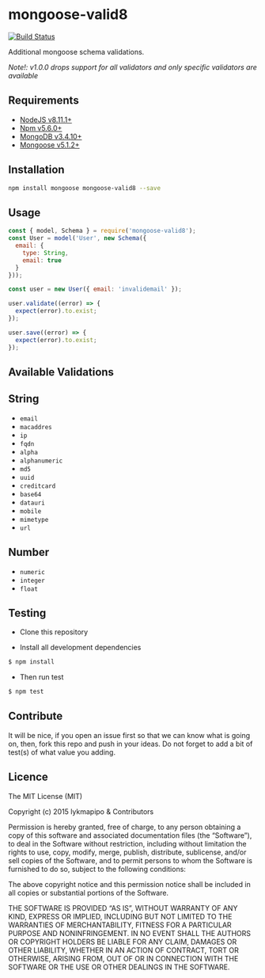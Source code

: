 # mongoose-valid8

[![Build Status](https://travis-ci.org/lykmapipo/mongoose-valid8.svg?branch=master)](https://travis-ci.org/lykmapipo/mongoose-valid8)

Additional mongoose schema validations.

*Note!: v1.0.0 drops support for all validators and only specific validators are available*

## Requirements

- [NodeJS v8.11.1+](https://nodejs.org)
- [Npm v5.6.0+](https://www.npmjs.com/)
- [MongoDB v3.4.10+](https://www.mongodb.com/)
- [Mongoose v5.1.2+](https://github.com/Automattic/mongoose)

## Installation

```sh
npm install mongoose mongoose-valid8 --save
```

## Usage

```javascript
const { model, Schema } = require('mongoose-valid8');
const User = model('User', new Schema({
  email: {
    type: String,
    email: true
  }
}));

const user = new User({ email: 'invalidemail' });

user.validate((error) => {
  expect(error).to.exist;
});

user.save((error) => {
  expect(error).to.exist;
});
```

## Available Validations

## String
- `email`
- `macaddres`
- `ip`
- `fqdn`
- `alpha`
- `alphanumeric`
- `md5`
- `uuid`
- `creditcard`
- `base64`
- `datauri`
- `mobile`
- `mimetype`
- `url`

## Number
- `numeric`
- `integer`
- `float`

## Testing
* Clone this repository

* Install all development dependencies
```sh
$ npm install
```
* Then run test
```sh
$ npm test
```

## Contribute
It will be nice, if you open an issue first so that we can know what is going on, then, fork this repo and push in your ideas. Do not forget to add a bit of test(s) of what value you adding.


## Licence
The MIT License (MIT)

Copyright (c) 2015 lykmapipo & Contributors

Permission is hereby granted, free of charge, to any person obtaining a copy of this software and associated documentation files (the “Software”), to deal in the Software without restriction, including without limitation the rights to use, copy, modify, merge, publish, distribute, sublicense, and/or sell copies of the Software, and to permit persons to whom the Software is furnished to do so, subject to the following conditions:

The above copyright notice and this permission notice shall be included in all copies or substantial portions of the Software.

THE SOFTWARE IS PROVIDED “AS IS”, WITHOUT WARRANTY OF ANY KIND, EXPRESS OR IMPLIED, INCLUDING BUT NOT LIMITED TO THE WARRANTIES OF MERCHANTABILITY, FITNESS FOR A PARTICULAR PURPOSE AND NONINFRINGEMENT. IN NO EVENT SHALL THE AUTHORS OR COPYRIGHT HOLDERS BE LIABLE FOR ANY CLAIM, DAMAGES OR OTHER LIABILITY, WHETHER IN AN ACTION OF CONTRACT, TORT OR OTHERWISE, ARISING FROM, OUT OF OR IN CONNECTION WITH THE SOFTWARE OR THE USE OR OTHER DEALINGS IN THE SOFTWARE. 
